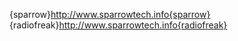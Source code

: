 {sparrow}http://www.sparrowtech.info{sparrow}
</br>
{radiofreak}http://www.sparrowtech.info{radiofreak}
